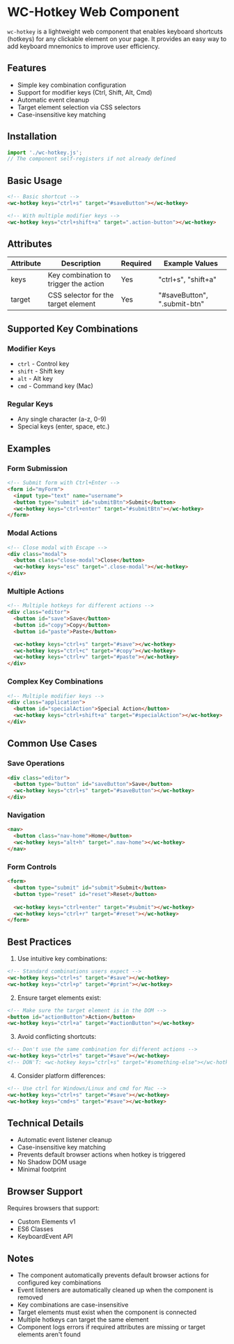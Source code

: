 # WC-Hotkey Web Component

`wc-hotkey` is a lightweight web component that enables keyboard shortcuts (hotkeys) for any clickable element on your page. It provides an easy way to add keyboard mnemonics to improve user efficiency.

## Features

- Simple key combination configuration
- Support for modifier keys (Ctrl, Shift, Alt, Cmd)
- Automatic event cleanup
- Target element selection via CSS selectors
- Case-insensitive key matching

## Installation

```javascript
import './wc-hotkey.js';
// The component self-registers if not already defined
```

## Basic Usage

```html
<!-- Basic shortcut -->
<wc-hotkey keys="ctrl+s" target="#saveButton"></wc-hotkey>

<!-- With multiple modifier keys -->
<wc-hotkey keys="ctrl+shift+a" target=".action-button"></wc-hotkey>
```

## Attributes

| Attribute | Description | Required | Example Values |
|-----------|-------------|----------|----------------|
| keys      | Key combination to trigger the action | Yes | "ctrl+s", "shift+a" |
| target    | CSS selector for the target element | Yes | "#saveButton", ".submit-btn" |

## Supported Key Combinations

### Modifier Keys
- `ctrl` - Control key
- `shift` - Shift key
- `alt` - Alt key
- `cmd` - Command key (Mac)

### Regular Keys
- Any single character (a-z, 0-9)
- Special keys (enter, space, etc.)

## Examples

### Form Submission
```html
<!-- Submit form with Ctrl+Enter -->
<form id="myForm">
  <input type="text" name="username">
  <button type="submit" id="submitBtn">Submit</button>
  <wc-hotkey keys="ctrl+enter" target="#submitBtn"></wc-hotkey>
</form>
```

### Modal Actions
```html
<!-- Close modal with Escape -->
<div class="modal">
  <button class="close-modal">Close</button>
  <wc-hotkey keys="esc" target=".close-modal"></wc-hotkey>
</div>
```

### Multiple Actions
```html
<!-- Multiple hotkeys for different actions -->
<div class="editor">
  <button id="save">Save</button>
  <button id="copy">Copy</button>
  <button id="paste">Paste</button>

  <wc-hotkey keys="ctrl+s" target="#save"></wc-hotkey>
  <wc-hotkey keys="ctrl+c" target="#copy"></wc-hotkey>
  <wc-hotkey keys="ctrl+v" target="#paste"></wc-hotkey>
</div>
```

### Complex Key Combinations
```html
<!-- Multiple modifier keys -->
<div class="application">
  <button id="specialAction">Special Action</button>
  <wc-hotkey keys="ctrl+shift+a" target="#specialAction"></wc-hotkey>
</div>
```

## Common Use Cases

### Save Operations
```html
<div class="editor">
  <button type="button" id="saveButton">Save</button>
  <wc-hotkey keys="ctrl+s" target="#saveButton"></wc-hotkey>
</div>
```

### Navigation
```html
<nav>
  <button class="nav-home">Home</button>
  <wc-hotkey keys="alt+h" target=".nav-home"></wc-hotkey>
</nav>
```

### Form Controls
```html
<form>
  <button type="submit" id="submit">Submit</button>
  <button type="reset" id="reset">Reset</button>
  
  <wc-hotkey keys="ctrl+enter" target="#submit"></wc-hotkey>
  <wc-hotkey keys="ctrl+r" target="#reset"></wc-hotkey>
</form>
```

## Best Practices

1. Use intuitive key combinations:
```html
<!-- Standard combinations users expect -->
<wc-hotkey keys="ctrl+s" target="#save"></wc-hotkey>
<wc-hotkey keys="ctrl+p" target="#print"></wc-hotkey>
```

2. Ensure target elements exist:
```html
<!-- Make sure the target element is in the DOM -->
<button id="actionButton">Action</button>
<wc-hotkey keys="ctrl+a" target="#actionButton"></wc-hotkey>
```

3. Avoid conflicting shortcuts:
```html
<!-- Don't use the same combination for different actions -->
<wc-hotkey keys="ctrl+s" target="#save"></wc-hotkey>
<!-- DON'T: <wc-hotkey keys="ctrl+s" target="#something-else"></wc-hotkey> -->
```

4. Consider platform differences:
```html
<!-- Use ctrl for Windows/Linux and cmd for Mac -->
<wc-hotkey keys="ctrl+s" target="#save"></wc-hotkey>
<wc-hotkey keys="cmd+s" target="#save"></wc-hotkey>
```

## Technical Details

- Automatic event listener cleanup
- Case-insensitive key matching
- Prevents default browser actions when hotkey is triggered
- No Shadow DOM usage
- Minimal footprint

## Browser Support

Requires browsers that support:
- Custom Elements v1
- ES6 Classes
- KeyboardEvent API

## Notes

- The component automatically prevents default browser actions for configured key combinations
- Event listeners are automatically cleaned up when the component is removed
- Key combinations are case-insensitive
- Target elements must exist when the component is connected
- Multiple hotkeys can target the same element
- Component logs errors if required attributes are missing or target elements aren't found

